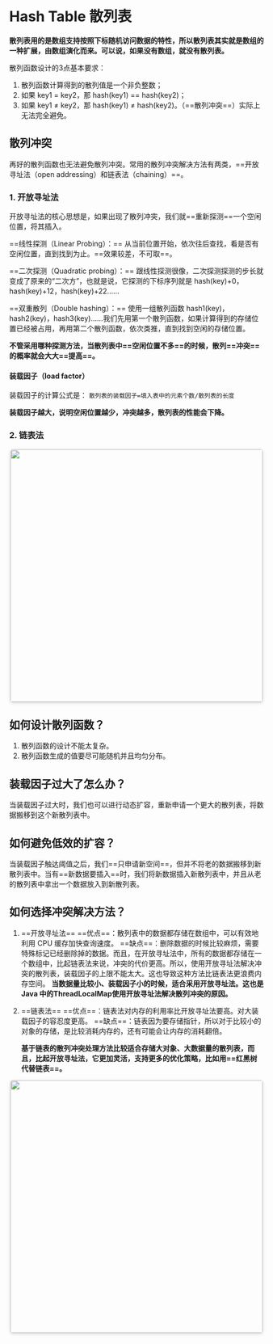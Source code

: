 # Hash Table 散列表

**散列表用的是数组支持按照下标随机访问数据的特性，所以散列表其实就是数组的一种扩展，由数组演化而来。可以说，如果没有数组，就没有散列表。**

散列函数设计的3点基本要求：

1. 散列函数计算得到的散列值是一个非负整数；
2. 如果 key1 = key2，那 hash(key1) == hash(key2)；
3. 如果 key1 ≠ key2，那 hash(key1) ≠ hash(key2)。（==散列冲突==）实际上无法完全避免。

## 散列冲突

再好的散列函数也无法避免散列冲突。常用的散列冲突解决方法有两类，==开放寻址法（open addressing）和链表法（chaining）==。

### 1. 开放寻址法

开放寻址法的核心思想是，如果出现了散列冲突，我们就==重新探测==一个空闲位置，将其插入。

==线性探测（Linear Probing）：== 从当前位置开始，依次往后查找，看是否有空闲位置，直到找到为止。==效果较差，不可取==。

==二次探测（Quadratic probing）：== 跟线性探测很像，二次探测探测的步长就变成了原来的“二次方”，也就是说，它探测的下标序列就是 hash(key)+0，hash(key)+12，hash(key)+22……

==双重散列（Double hashing）：== 使用一组散列函数 hash1(key)，hash2(key)，hash3(key)……我们先用第一个散列函数，如果计算得到的存储位置已经被占用，再用第二个散列函数，依次类推，直到找到空闲的存储位置。

**不管采用哪种探测方法，当散列表中==空闲位置不多==的时候，散列==冲突==的概率就会大大==提高==。**

#### 装载因子（load factor）

装载因子的计算公式是：
```散列表的装载因子=填入表中的元素个数/散列表的长度```

**装载因子越大，说明空闲位置越少，冲突越多，散列表的性能会下降。**

### 2. 链表法

<center>
    <img style="border-radius: 0.3125em;
    box-shadow: 0 2px 4px 0 rgba(34,36,38,.12),0 2px 10px 0 rgba(34,36,38,.08);" 
    src="https://raw.githubusercontent.com/hongguangli/Figures/main/20230129221825.png" width=500>
</center>

## 如何设计散列函数？

1. 散列函数的设计不能太复杂。
2. 散列函数生成的值要尽可能随机并且均匀分布。
   
## 装载因子过大了怎么办？

当装载因子过大时，我们也可以进行动态扩容，重新申请一个更大的散列表，将数据搬移到这个新散列表中。

## 如何避免低效的扩容？
当装载因子触达阈值之后，我们==只申请新空间==，但并不将老的数据搬移到新散列表中。当有==新数据要插入==时，我们将新数据插入新散列表中，并且从老的散列表中拿出一个数据放入到新散列表。

## 如何选择冲突解决方法？

1. ==开放寻址法==
    ==优点==：散列表中的数据都存储在数组中，可以有效地利用 CPU 缓存加快查询速度。
    ==缺点==：删除数据的时候比较麻烦，需要特殊标记已经删除掉的数据。而且，在开放寻址法中，所有的数据都存储在一个数组中，比起链表法来说，冲突的代价更高。所以，使用开放寻址法解决冲突的散列表，装载因子的上限不能太大。这也导致这种方法比链表法更浪费内存空间。
    **当数据量比较小、装载因子小的时候，适合采用开放寻址法。这也是 Java 中的ThreadLocalMap使用开放寻址法解决散列冲突的原因。**
2. ==链表法==
   ==优点==：链表法对内存的利用率比开放寻址法要高。对大装载因子的容忍度更高。
   ==缺点==：链表因为要存储指针，所以对于比较小的对象的存储，是比较消耗内存的，还有可能会让内存的消耗翻倍。

    **基于链表的散列冲突处理方法比较适合存储大对象、大数据量的散列表，而且，比起开放寻址法，它更加灵活，支持更多的优化策略，比如用==红黑树代替链表==。**

<center>
    <img style="border-radius: 0.3125em;
    box-shadow: 0 2px 4px 0 rgba(34,36,38,.12),0 2px 10px 0 rgba(34,36,38,.08);" 
    src="https://raw.githubusercontent.com/hongguangli/Figures/main/20230129234355.png" width=500>
</center>
